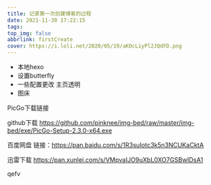 ```yaml
---
title: 记录第一次创建博客的过程
date: 2021-11-30 17:22:15
tags:
top_img: false
abbrlink: firstCreate
cover: https://i.loli.net/2020/05/19/aKOcLiyPl2JQdFD.png
---
```


 - 本地hexo
 - 设置butterfly
 - 一些配置更改  主页透明  
 - 图床


PicGo下载链接

github下载
https://github.com/pinknee/img-bed/raw/master/img-bed/exe/PicGo-Setup-2.3.0-x64.exe

百度网盘
链接：https://pan.baidu.com/s/1R3suIotc3k5n3NCUKaCktA 


迅雷下载
https://pan.xunlei.com/s/VMpvaIJO9uXbL0XO7GSBwIDsA1

qefv



